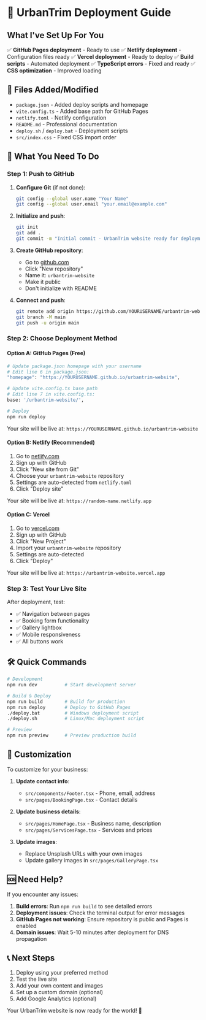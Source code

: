 # 🚀 UrbanTrim Deployment Guide

## What I've Set Up For You

✅ **GitHub Pages deployment** - Ready to use
✅ **Netlify deployment** - Configuration files ready
✅ **Vercel deployment** - Ready to deploy
✅ **Build scripts** - Automated deployment
✅ **TypeScript errors** - Fixed and ready
✅ **CSS optimization** - Improved loading

## 📁 Files Added/Modified

- `package.json` - Added deploy scripts and homepage
- `vite.config.ts` - Added base path for GitHub Pages
- `netlify.toml` - Netlify configuration
- `README.md` - Professional documentation
- `deploy.sh` / `deploy.bat` - Deployment scripts
- `src/index.css` - Fixed CSS import order

## 🎯 What You Need To Do

### Step 1: Push to GitHub

1. **Configure Git** (if not done):
   ```bash
   git config --global user.name "Your Name"
   git config --global user.email "your.email@example.com"
   ```

2. **Initialize and push**:
   ```bash
   git init
   git add .
   git commit -m "Initial commit - UrbanTrim website ready for deployment"
   ```

3. **Create GitHub repository**:
   - Go to [github.com](https://github.com)
   - Click "New repository"
   - Name it: `urbantrim-website`
   - Make it public
   - Don't initialize with README

4. **Connect and push**:
   ```bash
   git remote add origin https://github.com/YOURUSERNAME/urbantrim-website.git
   git branch -M main
   git push -u origin main
   ```

### Step 2: Choose Deployment Method

#### Option A: GitHub Pages (Free)
```bash
# Update package.json homepage with your username
# Edit line 6 in package.json:
"homepage": "https://YOURUSERNAME.github.io/urbantrim-website",

# Update vite.config.ts base path
# Edit line 7 in vite.config.ts:
base: '/urbantrim-website/',

# Deploy
npm run deploy
```

Your site will be live at: `https://YOURUSERNAME.github.io/urbantrim-website`

#### Option B: Netlify (Recommended)
1. Go to [netlify.com](https://netlify.com)
2. Sign up with GitHub
3. Click "New site from Git"
4. Choose your `urbantrim-website` repository
5. Settings are auto-detected from `netlify.toml`
6. Click "Deploy site"

Your site will be live at: `https://random-name.netlify.app`

#### Option C: Vercel
1. Go to [vercel.com](https://vercel.com)
2. Sign up with GitHub
3. Click "New Project"
4. Import your `urbantrim-website` repository
5. Settings are auto-detected
6. Click "Deploy"

Your site will be live at: `https://urbantrim-website.vercel.app`

### Step 3: Test Your Live Site

After deployment, test:
- ✅ Navigation between pages
- ✅ Booking form functionality
- ✅ Gallery lightbox
- ✅ Mobile responsiveness
- ✅ All buttons work

## 🛠️ Quick Commands

```bash
# Development
npm run dev          # Start development server

# Build & Deploy
npm run build        # Build for production
npm run deploy       # Deploy to GitHub Pages
./deploy.bat         # Windows deployment script
./deploy.sh          # Linux/Mac deployment script

# Preview
npm run preview      # Preview production build
```

## 🎨 Customization

To customize for your business:

1. **Update contact info**:
   - `src/components/Footer.tsx` - Phone, email, address
   - `src/pages/BookingPage.tsx` - Contact details

2. **Update business details**:
   - `src/pages/HomePage.tsx` - Business name, description
   - `src/pages/ServicesPage.tsx` - Services and prices

3. **Update images**:
   - Replace Unsplash URLs with your own images
   - Update gallery images in `src/pages/GalleryPage.tsx`

## 🆘 Need Help?

If you encounter any issues:

1. **Build errors**: Run `npm run build` to see detailed errors
2. **Deployment issues**: Check the terminal output for error messages
3. **GitHub Pages not working**: Ensure repository is public and Pages is enabled
4. **Domain issues**: Wait 5-10 minutes after deployment for DNS propagation

## 📞 Next Steps

1. Deploy using your preferred method
2. Test the live site
3. Add your own content and images
4. Set up a custom domain (optional)
5. Add Google Analytics (optional)

Your UrbanTrim website is now ready for the world! 🎉
